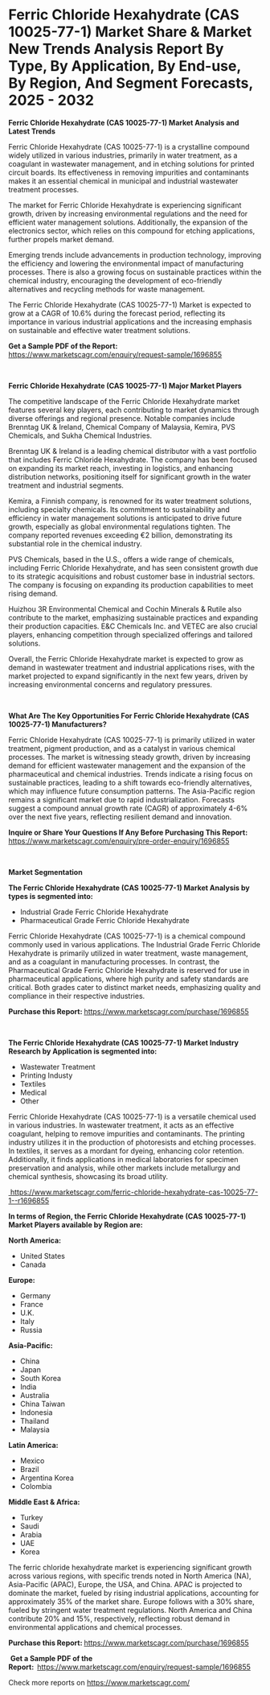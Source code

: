<p><h1>Ferric Chloride Hexahydrate (CAS 10025-77-1) Market Share & Market New Trends Analysis Report By Type, By Application, By End-use, By Region, And Segment Forecasts, 2025 - 2032</h1></p><p><strong>Ferric Chloride Hexahydrate (CAS 10025-77-1) Market Analysis and Latest Trends</strong></p>
<p><p>Ferric Chloride Hexahydrate (CAS 10025-77-1) is a crystalline compound widely utilized in various industries, primarily in water treatment, as a coagulant in wastewater management, and in etching solutions for printed circuit boards. Its effectiveness in removing impurities and contaminants makes it an essential chemical in municipal and industrial wastewater treatment processes. </p><p>The market for Ferric Chloride Hexahydrate is experiencing significant growth, driven by increasing environmental regulations and the need for efficient water management solutions. Additionally, the expansion of the electronics sector, which relies on this compound for etching applications, further propels market demand. </p><p>Emerging trends include advancements in production technology, improving the efficiency and lowering the environmental impact of manufacturing processes. There is also a growing focus on sustainable practices within the chemical industry, encouraging the development of eco-friendly alternatives and recycling methods for waste management.</p><p>The Ferric Chloride Hexahydrate (CAS 10025-77-1) Market is expected to grow at a CAGR of 10.6% during the forecast period, reflecting its importance in various industrial applications and the increasing emphasis on sustainable and effective water treatment solutions.</p></p>
<p><strong>Get a Sample PDF of the Report:&nbsp;</strong> <a href="https://www.marketscagr.com/enquiry/request-sample/1696855?utm_campaign=1998&utm_medium=2&utm_source=Github&utm_content=ia&utm_term=08012025&utm_id=ferric-chloride-hexahydrate-cas-10025-77-1">https://www.marketscagr.com/enquiry/request-sample/1696855</a></p>
<p>&nbsp;</p>
<p><strong>Ferric Chloride Hexahydrate (CAS 10025-77-1) Major Market Players</strong></p>
<p><p>The competitive landscape of the Ferric Chloride Hexahydrate market features several key players, each contributing to market dynamics through diverse offerings and regional presence. Notable companies include Brenntag UK & Ireland, Chemical Company of Malaysia, Kemira, PVS Chemicals, and Sukha Chemical Industries.</p><p>Brenntag UK & Ireland is a leading chemical distributor with a vast portfolio that includes Ferric Chloride Hexahydrate. The company has been focused on expanding its market reach, investing in logistics, and enhancing distribution networks, positioning itself for significant growth in the water treatment and industrial segments.</p><p>Kemira, a Finnish company, is renowned for its water treatment solutions, including specialty chemicals. Its commitment to sustainability and efficiency in water management solutions is anticipated to drive future growth, especially as global environmental regulations tighten. The company reported revenues exceeding €2 billion, demonstrating its substantial role in the chemical industry.</p><p>PVS Chemicals, based in the U.S., offers a wide range of chemicals, including Ferric Chloride Hexahydrate, and has seen consistent growth due to its strategic acquisitions and robust customer base in industrial sectors. The company is focusing on expanding its production capabilities to meet rising demand.</p><p>Huizhou 3R Environmental Chemical and Cochin Minerals & Rutile also contribute to the market, emphasizing sustainable practices and expanding their production capacities. E&C Chemicals Inc. and VETEC are also crucial players, enhancing competition through specialized offerings and tailored solutions.</p><p>Overall, the Ferric Chloride Hexahydrate market is expected to grow as demand in wastewater treatment and industrial applications rises, with the market projected to expand significantly in the next few years, driven by increasing environmental concerns and regulatory pressures.</p></p>
<p>&nbsp;</p>
<p><strong>What Are The Key Opportunities For Ferric Chloride Hexahydrate (CAS 10025-77-1) Manufacturers?</strong></p>
<p><p>Ferric Chloride Hexahydrate (CAS 10025-77-1) is primarily utilized in water treatment, pigment production, and as a catalyst in various chemical processes. The market is witnessing steady growth, driven by increasing demand for efficient wastewater management and the expansion of the pharmaceutical and chemical industries. Trends indicate a rising focus on sustainable practices, leading to a shift towards eco-friendly alternatives, which may influence future consumption patterns. The Asia-Pacific region remains a significant market due to rapid industrialization. Forecasts suggest a compound annual growth rate (CAGR) of approximately 4-6% over the next five years, reflecting resilient demand and innovation.</p></p>
<p><strong>Inquire or Share Your Questions If Any Before Purchasing This Report:</strong> <a href="https://www.marketscagr.com/enquiry/pre-order-enquiry/1696855?utm_campaign=1998&utm_medium=2&utm_source=Github&utm_content=ia&utm_term=08012025&utm_id=ferric-chloride-hexahydrate-cas-10025-77-1">https://www.marketscagr.com/enquiry/pre-order-enquiry/1696855</a></p>
<p>&nbsp;</p>
<p><strong>Market Segmentation</strong></p>
<p><strong>The Ferric Chloride Hexahydrate (CAS 10025-77-1) Market Analysis by types is segmented into:</strong></p>
<p><ul><li>Industrial Grade Ferric Chloride Hexahydrate</li><li>Pharmaceutical Grade Ferric Chloride Hexahydrate</li></ul></p>
<p><p>Ferric Chloride Hexahydrate (CAS 10025-77-1) is a chemical compound commonly used in various applications. The Industrial Grade Ferric Chloride Hexahydrate is primarily utilized in water treatment, waste management, and as a coagulant in manufacturing processes. In contrast, the Pharmaceutical Grade Ferric Chloride Hexahydrate is reserved for use in pharmaceutical applications, where high purity and safety standards are critical. Both grades cater to distinct market needs, emphasizing quality and compliance in their respective industries.</p></p>
<p><strong>Purchase this Report:&nbsp;</strong><a href="https://www.marketscagr.com/purchase/1696855?utm_campaign=1998&utm_medium=2&utm_source=Github&utm_content=ia&utm_term=08012025&utm_id=ferric-chloride-hexahydrate-cas-10025-77-1">https://www.marketscagr.com/purchase/1696855</a></p>
<p>&nbsp;</p>
<p><strong>The Ferric Chloride Hexahydrate (CAS 10025-77-1) Market Industry Research by Application is segmented into:</strong></p>
<p><ul><li>Wastewater Treatment</li><li>Printing Industy</li><li>Textiles</li><li>Medical</li><li>Other</li></ul></p>
<p><p>Ferric Chloride Hexahydrate (CAS 10025-77-1) is a versatile chemical used in various industries. In wastewater treatment, it acts as an effective coagulant, helping to remove impurities and contaminants. The printing industry utilizes it in the production of photoresists and etching processes. In textiles, it serves as a mordant for dyeing, enhancing color retention. Additionally, it finds applications in medical laboratories for specimen preservation and analysis, while other markets include metallurgy and chemical synthesis, showcasing its broad utility.</p></p>
<p><a href="https://www.marketscagr.com/ferric-chloride-hexahydrate-cas-10025-77-1--r1696855?utm_campaign=1998&utm_medium=2&utm_source=Github&utm_content=ia&utm_term=08012025&utm_id=ferric-chloride-hexahydrate-cas-10025-77-1">&nbsp;https://www.marketscagr.com/ferric-chloride-hexahydrate-cas-10025-77-1--r1696855</a></p>
<p><strong>In terms of Region, the Ferric Chloride Hexahydrate (CAS 10025-77-1) Market Players available by Region are:</strong></p>
<p>
    <p> <strong> North America: </strong>
        <ul>
            <li>United States</li>
            <li>Canada</li>
        </ul>
        </p> 
    <p> <strong> Europe: </strong>
        <ul>
            <li>Germany</li>
            <li>France</li>
            <li>U.K.</li>
            <li>Italy</li>
            <li>Russia</li>
        </ul>
        </p> 
    <p> <strong> Asia-Pacific: </strong>
        <ul>
            <li>China</li>
            <li>Japan</li>
            <li>South Korea</li>
            <li>India</li>
            <li>Australia</li>
            <li>China Taiwan</li>
            <li>Indonesia</li>
            <li>Thailand</li>
            <li>Malaysia</li>
        </ul>
        </p> 
    <p> <strong> Latin America: </strong>
        <ul>
            <li>Mexico</li>
            <li>Brazil</li>
            <li>Argentina Korea</li>
            <li>Colombia</li>
        </ul>
        </p> 
    <p> <strong> Middle East & Africa: </strong>
        <ul>
            <li>Turkey</li>
            <li>Saudi</li>
            <li>Arabia</li>
            <li>UAE</li>
            <li>Korea</li>
        </ul>
    </p>
    </p>
<p><p>The ferric chloride hexahydrate market is experiencing significant growth across various regions, with specific trends noted in North America (NA), Asia-Pacific (APAC), Europe, the USA, and China. APAC is projected to dominate the market, fueled by rising industrial applications, accounting for approximately 35% of the market share. Europe follows with a 30% share, fueled by stringent water treatment regulations. North America and China contribute 20% and 15%, respectively, reflecting robust demand in environmental applications and chemical processes.</p></p>
<p><strong>Purchase this Report: </strong><a href="https://www.marketscagr.com/purchase/1696855?utm_campaign=1998&utm_medium=2&utm_source=Github&utm_content=ia&utm_term=08012025&utm_id=ferric-chloride-hexahydrate-cas-10025-77-1">https://www.marketscagr.com/purchase/1696855</a></p>
<p>&nbsp;<strong>Get a Sample PDF of the Report:&nbsp;&nbsp;</strong><a href="https://www.marketscagr.com/enquiry/request-sample/1696855?utm_campaign=1998&utm_medium=2&utm_source=Github&utm_content=ia&utm_term=08012025&utm_id=ferric-chloride-hexahydrate-cas-10025-77-1">https://www.marketscagr.com/enquiry/request-sample/1696855</a></p>
<p><strong></strong></p>
<p>Check more reports on <a href="https://www.marketscagr.com/?utm_campaign=1998&utm_medium=2&utm_source=Github&utm_content=ia&utm_term=08012025&utm_id=ferric-chloride-hexahydrate-cas-10025-77-1">https://www.marketscagr.com/</a></p>